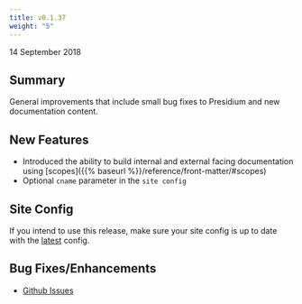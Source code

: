 ```yaml
---
title: v0.1.37
weight: "5"
---
```


14 September 2018

## Summary

General improvements that include small bug fixes to Presidium and new documentation content.

## New Features

- Introduced the ability to build internal and external facing documentation using [scopes]({{% baseurl %}}/reference/front-matter/#scopes)
- Optional `cname` parameter in the `site config`

## Site Config

If you intend to use this release, make sure your site config is up to date with the [latest](https://github.com/SPANDigital/presidium-template/releases/tag/v0.1.37) config.

## Bug Fixes/Enhancements

- [Github Issues](https://github.com/SPANDigital/presidium/pulls?utf8=%E2%9C%93&q=is%3Apr+is%3Amerged+)
